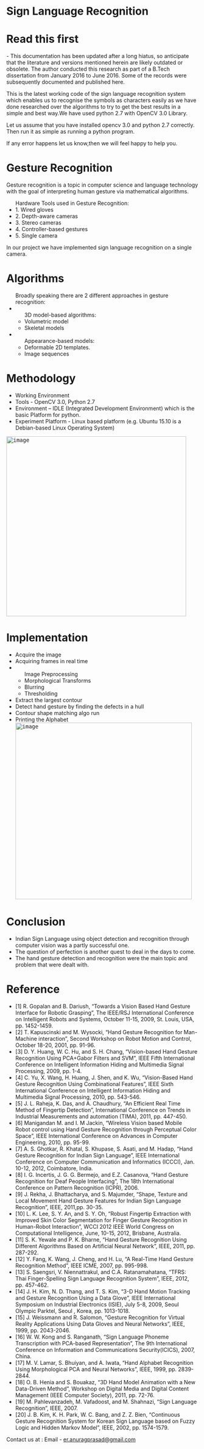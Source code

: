# Sign Language Recognition

<h1>Read this first</h1> - This documentation has been updated after a long hiatus, so anticipate that the literature and versions mentioned herein are likely outdated or obsolete. The author conducted this research as part of a B.Tech dissertation from January 2016 to June 2016. Some of the records were subsequently documented and published here.

This is the latest working code of the sign language recognition system which enables us to recognise the symbols as characters easily as we have done researched over the algorithms to try to get the best results in a simple and best way.We have used python 2.7 with OpenCV 3.0 Library.

Let us assume that you have installed opencv 3.0 and python 2.7 correctly.
Then run it as simple as running a python program.

If any error happens let us know,then we will feel happy to help you.
<br>
# Gesture Recognition
<p>Gesture recognition is a topic in computer science and language technology with the goal of interpreting human gesture via mathematical algorithms.</p>

<ul>Hardware Tools used in Gesture Recognition:
  <li>1. Wired gloves</li>
  <li>2. Depth-aware cameras</li>
  <li>3. Stereo cameras</li>
  <li>4. Controller-based gestures</li>
  <li>5. Single camera</li>
</ul>

<p>In our project we have implemented sign language recognition on a single camera.</p>

# Algorithms
<ul>Broadly speaking there are 2 different approaches in gesture recognition:
  <li><ul>3D model-based algorithms:
      <li>Volumetric model</li>
      <li>Skeletal models</li></ul>
  </li>
    <li><ul>Appearance-based models:
      <li>Deformable 2D templates.</li>
      <li>Image sequences</li></ul>
  </li>
</ul>

# Methodology
<ul>
<li>Working Environment</li>  
<li>Tools - OpenCV 3.0, Python 2.7</li>
<li>Environment – IDLE (Integrated Development Environment) which is the basic Platform for python.</li>
<li>Experiment Platform - Linux based platform (e.g. Ubuntu 15.10 is a Debian-based Linux Operating System)</li>
</ul>

<samp>
  <img width="472" alt="image" src="https://github.com/anuragprasad95/signlanguagerecognition/assets/3609255/2a5ad89f-bf87-437d-9e70-b734ecfc1dbc">
</samp>

# Implementation
<ul>
  <li>Acquire the image</li>
  <li>Acquiring frames in real time</li>
  <li><ul>Image Preprocessing
    <li>Morphological Transforms</li>
    <li>Blurring</li>
    <li>Thresholding</li>
  </ul>
  </li>
  <li>Extract the largest contour</li>
  <li>Detect hand gesture by finding the defects in a hull</li>
  <li>Contour shape matching algo run</li>
  <li>Printing the Alphabet <samp><img width="463" alt="image" src="https://github.com/anuragprasad95/signlanguagerecognition/assets/3609255/49f263a7-696d-4ee1-a604-044043450323">
</samp></li>
</ul>

# Conclusion
<ul>
<li>Indian Sign Language using object detection and recognition through computer vision was a partly successful one.</li>
<li>The question of perfection is another quest to deal in the days to come.</li>
<li>The hand gesture detection and recognition were the main topic and problem that were dealt
with.</li>
</ul>

# Reference
<ul>
  <li>[1] R. Gopalan and B. Dariush, “Towards a Vision Based Hand Gesture Interface for Robotic Grasping”, The IEEE/RSJ International Conference on Intelligent Robots and Systems, October 11-15, 2009, St. Louis, USA, pp. 1452-1459.</li>

<li>[2] T. Kapuscinski and M. Wysocki, “Hand Gesture Recognition for Man-Machine interaction”, Second Workshop on Robot Motion and Control, October 18-20, 2001, pp. 91-96.</li>

<li>[3] D. Y. Huang, W. C. Hu, and S. H. Chang, “Vision-based Hand Gesture Recognition Using PCA+Gabor Filters and SVM”, IEEE Fifth International Conference on Intelligent Information Hiding and Multimedia Signal Processing, 2009, pp. 1-4.</li>

<li>[4] C. Yu, X. Wang, H. Huang, J. Shen, and K. Wu, “Vision-Based Hand Gesture Recognition Using Combinational Features”, IEEE Sixth International Conference on Intelligent Information Hiding and Multimedia Signal Processing, 2010, pp. 543-546.</li>

<li>[5] J. L. Raheja, K. Das, and A. Chaudhury, “An Efficient Real Time Method of Fingertip Detection”, International Conference on Trends in Industrial Measurements and automation (TIMA), 2011, pp. 447-450.</li>

<li>[6] Manigandan M. and I. M Jackin, “Wireless Vision based Mobile Robot control using Hand Gesture Recognition through Perceptual Color Space”, IEEE International Conference on Advances in Computer Engineering, 2010, pp. 95-99.</li>

<li>[7] A. S. Ghotkar, R. Khatal, S. Khupase, S. Asati, and M. Hadap, “Hand Gesture Recognition for Indian Sign Language”, IEEE International Conference on Computer Communication and Informatics (ICCCI), Jan. 10-12, 2012, Coimbatore, India.</li>

<li>[8] I. G. Incertis, J. G. G. Bermejo, and E.Z. Casanova, “Hand Gesture Recognition for Deaf People Interfacing”, The 18th International Conference on Pattern Recognition (ICPR), 2006.</li>

<li>[9] J. Rekha, J. Bhattacharya, and S. Majumder, “Shape, Texture and Local Movement Hand Gesture Features for Indian Sign Language Recognition”, IEEE, 2011,pp. 30-35.</li>

<li>[10] L. K. Lee, S. Y. An, and S. Y. Oh, “Robust Fingertip Extraction with Improved Skin Color Segmentation for Finger Gesture Recognition in Human-Robot Interaction”, WCCI 2012 IEEE World Congress on Computational Intelligence, June, 10-15, 2012, Brisbane, Australia.</li>

<li>[11] S. K. Yewale and P. K. Bharne, “Hand Gesture Recognition Using Different Algorithms Based on Artificial Neural Network”, IEEE, 2011, pp. 287-292.</li>

<li>[12] Y. Fang, K. Wang, J. Cheng, and H. Lu, “A Real-Time Hand Gesture Recognition Method”, IEEE ICME, 2007, pp. 995-998.</li>

<li>[13] S. Saengsri, V. Niennattrakul, and C.A. Ratanamahatana, “TFRS: Thai Finger-Spelling Sign Language Recognition System”, IEEE, 2012, pp. 457-462.</li>

<li>[14] J. H. Kim, N. D. Thang, and T. S. Kim, “3-D Hand Motion Tracking and Gesture Recognition Using a Data Glove”, IEEE International Symposium on Industrial Electronics (ISIE), July 5-8, 2009, Seoul Olympic Parktel, Seoul , Korea, pp. 1013-1018.</li>

<li>[15] J. Weissmann and R. Salomon, “Gesture Recognition for Virtual Reality Applications Using Data Gloves and Neural Networks”, IEEE, 1999, pp. 2043-2046.</li>

<li>[16] W. W. Kong and S. Ranganath, “Sign Language Phoneme Transcription with PCA-based Representation”, The 9th International Conference on Information and Communications Security(ICICS), 2007, China.</li>

<li>[17] M. V. Lamar, S. Bhuiyan, and A. Iwata, “Hand Alphabet Recognition Using Morphological PCA and Neural Networks”, IEEE, 1999, pp. 2839-2844.</li>

<li>[18] O. B. Henia and S. Bouakaz, “3D Hand Model Animation with a New Data-Driven Method”, Workshop on Digital Media and Digital Content Management (IEEE Computer Society), 2011, pp. 72-76.</li>

<li>[19] M. Pahlevanzadeh, M. Vafadoost, and M. Shahnazi, “Sign Language Recognition”, IEEE, 2007.</li>

<li>[20] J. B. Kim, K. H. Park, W. C. Bang, and Z. Z. Bien, “Continuous Gesture Recognition System for Korean Sign Language based on Fuzzy Logic and Hidden Markov Model”, IEEE, 2002, pp. 1574-1579.</li>

</ul>

Contact us at :
Email - er.anuragprasad@gmail.com
